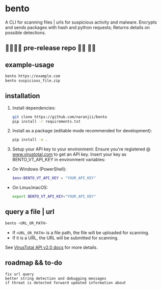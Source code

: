 # bento
A CLI for scanning files | urls for suspicious activity and malware. Encrypts and sends packages with hash and python requests; Returns details on possible detections.

<h2>🚧🚧🚧🚧 pre-release repo 🚧🚧 🚧🚧</h2>

## example-usage
```sh
bento https://example.com
bento suspicious_file.zip
```
## installation
1. Install dependencies:
	 ```sh
     git clone https://github.com/naranjii/bento
	 pip install -r requirements.txt
	 ```
2. Install as a package (editable mode recommended for development):
	 ```sh
	 pip install -e .
	 ```
3. Setup your API key to your environment:
Ensure you're registered @ www.virustotal.com to get an API key.
Insert your key as BENTO_VT_API_KEY in environment variables:

- On Windows (PowerShell):
	```powershell
	$env:BENTO_VT_API_KEY = "YOUR_API_KEY"
	```
- On Linux/macOS:
	```sh
	export BENTO_VT_API_KEY="YOUR_API_KEY"
	```

## query a file | url
```sh
bento <URL_OR_PATH>
```

- If `<URL_OR_PATH>` is a file path, the file will be uploaded for scanning.
- If it is a URL, the URL will be submitted for scanning.

See [VirusTotal API v2.0 docs](https://docs.virustotal.com/v2.0/) for more details.

## roadmap && to-do
```
fix url query
better string detection and debugging messages
if threat is detected forward updated information about 
```